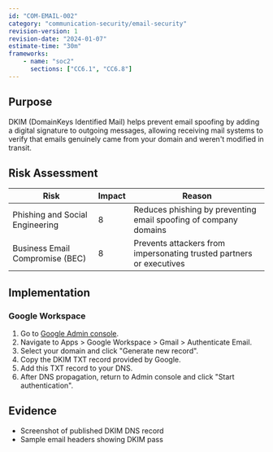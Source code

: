 ```yaml
---
id: "COM-EMAIL-002"
category: "communication-security/email-security"
revision-version: 1
revision-date: "2024-01-07"
estimate-time: "30m"
frameworks:
    - name: "soc2"
      sections: ["CC6.1", "CC6.8"]
---
```


## Purpose
DKIM (DomainKeys Identified Mail) helps prevent email spoofing by
adding a digital signature to outgoing messages, allowing receiving
mail systems to verify that emails genuinely came from your domain and
weren't modified in transit.

## Risk Assessment

| Risk                            | Impact | Reason                                                               |
|---------------------------------|--------|----------------------------------------------------------------------|
| Phishing and Social Engineering | 8      | Reduces phishing by preventing email spoofing of company domains     |
| Business Email Compromise (BEC) | 8      | Prevents attackers from impersonating trusted partners or executives |

## Implementation

### Google Workspace

1. Go to [Google Admin console](admin.google.com).
2. Navigate to Apps > Google Workspace > Gmail > Authenticate Email.
3. Select your domain and click "Generate new record".
4. Copy the DKIM TXT record provided by Google.
5. Add this TXT record to your DNS.
6. After DNS propagation, return to Admin console and click "Start authentication".

## Evidence

- Screenshot of published DKIM DNS record
- Sample email headers showing DKIM pass
